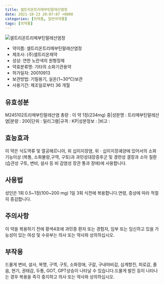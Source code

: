 ```yaml
---
title: 셀트리온트리메부틴말레산염정
date: 2021-10-23 20:07:07 +0800
categories: [의약품, 일반의약품]
tags: [의약품]
---
```

![셀트리온트리메부틴말레산염정](https://nedrug.mfds.go.kr/pbp/cmn/itemImageDownload/1NOwp2F6Frk)

- 약이름: 셀트리온트리메부틴말레산염정
- 제조사: (주)셀트리온제약
- 성상: 연한 노란색의 원형정제
- 약효분류명: 기타의 소화기관용약
- 허가일자: 20010913
- 보관방법: 기밀용기, 실온(1~30℃)보관
- 사용기간: 제조일로부터 36 개월
## 유효성분
M245102트리메부틴말레산염
총량 : 이 약 1정(234mg) 중|성분명 : 트리메부틴말레산염|분량 : 200|단위 : 밀리그램|규격 : KP|성분정보 : |비고 :
## 효능효과
이 약은 식도역류 및 열공헤르니아, 위 십이지장염, 위ㆍ십이지장궤양에 있어서의 소화기능이상 (복통, 소화불량,구역, 구토)과 과민성대장증후군 및 경련성 결장과 소아 질환(습관성 구토, 변비, 설사 등 비 감염성 장관 통과 장애)에 사용합니다.
## 사용법
성인은 1회 0.5~1정(100~200 mg) 1일 3회 식전에 복용합니다.연령, 증상에 따라 적절히 증감합니다.
## 주의사항
이 약을 복용하기 전에 황색4호에 과민증 환자 또는 경험자, 임부 또는 임신하고 있을 가능성이 있는 여성 및 수유부는 의사 또는 약사와 상의하십시오.
## 부작용
드물게 변비, 설사, 복명, 구역, 구토, 소화장애, 구갈, 구내마비감, 심계항진, 피로감, 졸음, 현기, 권태감, 두통, GOT, GPT상승이 나타날 수 있습니다.드물게 발진 등이 나타나는 경우 복용을 즉각 중지하고 의사 또는 약사와 상의하십시오.
